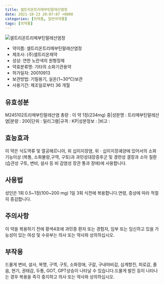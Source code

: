 ```yaml
---
title: 셀트리온트리메부틴말레산염정
date: 2021-10-23 20:07:07 +0800
categories: [의약품, 일반의약품]
tags: [의약품]
---
```

![셀트리온트리메부틴말레산염정](https://nedrug.mfds.go.kr/pbp/cmn/itemImageDownload/1NOwp2F6Frk)

- 약이름: 셀트리온트리메부틴말레산염정
- 제조사: (주)셀트리온제약
- 성상: 연한 노란색의 원형정제
- 약효분류명: 기타의 소화기관용약
- 허가일자: 20010913
- 보관방법: 기밀용기, 실온(1~30℃)보관
- 사용기간: 제조일로부터 36 개월
## 유효성분
M245102트리메부틴말레산염
총량 : 이 약 1정(234mg) 중|성분명 : 트리메부틴말레산염|분량 : 200|단위 : 밀리그램|규격 : KP|성분정보 : |비고 :
## 효능효과
이 약은 식도역류 및 열공헤르니아, 위 십이지장염, 위ㆍ십이지장궤양에 있어서의 소화기능이상 (복통, 소화불량,구역, 구토)과 과민성대장증후군 및 경련성 결장과 소아 질환(습관성 구토, 변비, 설사 등 비 감염성 장관 통과 장애)에 사용합니다.
## 사용법
성인은 1회 0.5~1정(100~200 mg) 1일 3회 식전에 복용합니다.연령, 증상에 따라 적절히 증감합니다.
## 주의사항
이 약을 복용하기 전에 황색4호에 과민증 환자 또는 경험자, 임부 또는 임신하고 있을 가능성이 있는 여성 및 수유부는 의사 또는 약사와 상의하십시오.
## 부작용
드물게 변비, 설사, 복명, 구역, 구토, 소화장애, 구갈, 구내마비감, 심계항진, 피로감, 졸음, 현기, 권태감, 두통, GOT, GPT상승이 나타날 수 있습니다.드물게 발진 등이 나타나는 경우 복용을 즉각 중지하고 의사 또는 약사와 상의하십시오.
